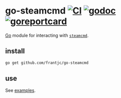 # go-steamcmd [![CI](https://github.com/frantjc/go-steamcmd/actions/workflows/ci.yml/badge.svg?branch=main&event=push)](https://github.com/frantjc/go-steamcmd/actions) [![godoc](https://pkg.go.dev/badge/github.com/frantjc/go-steamcmd.svg)](https://pkg.go.dev/github.com/frantjc/go-steamcmd) [![goreportcard](https://goreportcard.com/badge/github.com/frantjc/go-steamcmd)](https://goreportcard.com/report/github.com/frantjc/go-steamcmd)

[Go](https://go.dev) module for interacting with [`steamcmd`](https://developer.valvesoftware.com/wiki/SteamCMD).

## install

```sh
go get github.com/frantjc/go-steamcmd
```

## use

See [examples](examples/).
